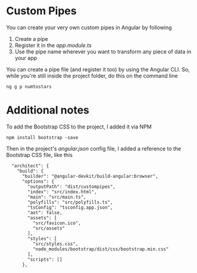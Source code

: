# Custom Pipes


You can create your very own custom pipes in Angular by following

1. Create a pipe
2. Register it in the *app.module.ts*
3. Use the pipe name wherever you want to transform any piece of data in your app

You can create a pipe file (and register it too) by using the Angular CLI. So, while you're still inside the project folder, do this on the command line

```
ng g p numtostars
```



# Additional notes

To add the Bootstrap CSS to the project, I added it via NPM

```
npm install bootstrap -save
```

Then in the project's *angular.json* config file, I added a reference to the Bootstrap CSS file, like this

```
  "architect": {
    "build": {
      "builder": "@angular-devkit/build-angular:browser",
      "options": {
        "outputPath": "dist/custompipes",
        "index": "src/index.html",
        "main": "src/main.ts",
        "polyfills": "src/polyfills.ts",
        "tsConfig": "tsconfig.app.json",
        "aot": false,
        "assets": [
          "src/favicon.ico",
          "src/assets"
        ],
        "styles": [
          "src/styles.css",
          "node_modules/bootstrap/dist/css/bootstrap.min.css"
        ],
        "scripts": []
      },
```